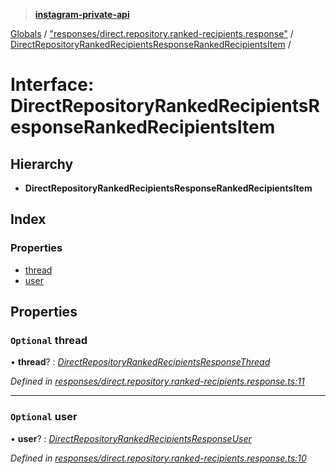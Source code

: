 > **[instagram-private-api](../README.md)**

[Globals](../README.md) / ["responses/direct.repository.ranked-recipients.response"](../modules/_responses_direct_repository_ranked_recipients_response_.md) / [DirectRepositoryRankedRecipientsResponseRankedRecipientsItem](_responses_direct_repository_ranked_recipients_response_.directrepositoryrankedrecipientsresponserankedrecipientsitem.md) /

# Interface: DirectRepositoryRankedRecipientsResponseRankedRecipientsItem

## Hierarchy

* **DirectRepositoryRankedRecipientsResponseRankedRecipientsItem**

## Index

### Properties

* [thread](_responses_direct_repository_ranked_recipients_response_.directrepositoryrankedrecipientsresponserankedrecipientsitem.md#optional-thread)
* [user](_responses_direct_repository_ranked_recipients_response_.directrepositoryrankedrecipientsresponserankedrecipientsitem.md#optional-user)

## Properties

### `Optional` thread

• **thread**? : *[DirectRepositoryRankedRecipientsResponseThread](_responses_direct_repository_ranked_recipients_response_.directrepositoryrankedrecipientsresponsethread.md)*

*Defined in [responses/direct.repository.ranked-recipients.response.ts:11](https://github.com/dilame/instagram-private-api/blob/01eb399/src/responses/direct.repository.ranked-recipients.response.ts#L11)*

___

### `Optional` user

• **user**? : *[DirectRepositoryRankedRecipientsResponseUser](_responses_direct_repository_ranked_recipients_response_.directrepositoryrankedrecipientsresponseuser.md)*

*Defined in [responses/direct.repository.ranked-recipients.response.ts:10](https://github.com/dilame/instagram-private-api/blob/01eb399/src/responses/direct.repository.ranked-recipients.response.ts#L10)*